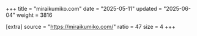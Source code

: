 +++
title = "miraikumiko.com"
date = "2025-05-11"
updated = "2025-06-04"
weight = 3816

[extra]
source = "https://miraikumiko.com/"
ratio = 47
size = 4
+++

